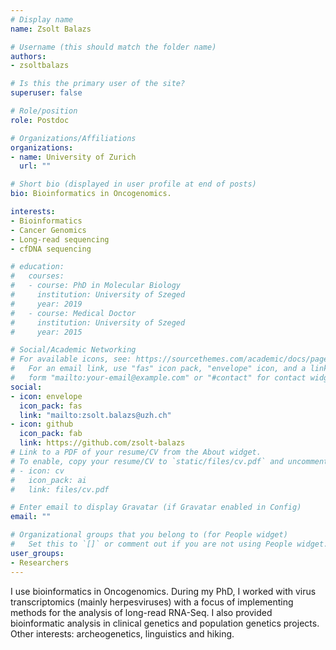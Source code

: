 ```yaml
---
# Display name
name: Zsolt Balazs

# Username (this should match the folder name)
authors:
- zsoltbalazs

# Is this the primary user of the site?
superuser: false

# Role/position
role: Postdoc

# Organizations/Affiliations
organizations:
- name: University of Zurich
  url: ""

# Short bio (displayed in user profile at end of posts)
bio: Bioinformatics in Oncogenomics.

interests:
- Bioinformatics
- Cancer Genomics
- Long-read sequencing
- cfDNA sequencing

# education:
#   courses:
#   - course: PhD in Molecular Biology
#     institution: University of Szeged
#     year: 2019
#   - course: Medical Doctor
#     institution: University of Szeged
#     year: 2015

# Social/Academic Networking
# For available icons, see: https://sourcethemes.com/academic/docs/page-builder/#icons
#   For an email link, use "fas" icon pack, "envelope" icon, and a link in the
#   form "mailto:your-email@example.com" or "#contact" for contact widget.
social:
- icon: envelope
  icon_pack: fas
  link: "mailto:zsolt.balazs@uzh.ch"
- icon: github
  icon_pack: fab
  link: https://github.com/zsolt-balazs
# Link to a PDF of your resume/CV from the About widget.
# To enable, copy your resume/CV to `static/files/cv.pdf` and uncomment the lines below.
# - icon: cv
#   icon_pack: ai
#   link: files/cv.pdf

# Enter email to display Gravatar (if Gravatar enabled in Config)
email: ""

# Organizational groups that you belong to (for People widget)
#   Set this to `[]` or comment out if you are not using People widget.
user_groups:
- Researchers
---
```


I use bioinformatics in Oncogenomics. During my PhD, I worked with virus transcriptomics (mainly herpesviruses) with a focus of implementing methods for the analysis of long-read RNA-Seq. I also provided bioinformatic analysis in clinical genetics and population genetics projects. Other interests: archeogenetics, linguistics and hiking.

